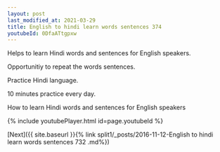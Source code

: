```yaml
---
layout: post
last_modified_at: 2021-03-29
title: English to hindi learn words sentences 374 
youtubeId: 0DfaATtgpxw
---
```

 
 
Helps to learn Hindi words and sentences for English speakers.

Opportunitiy to repeat the words sentences. 

Practice Hindi language. 
 
10 minutes practice every day. 
 
How to learn Hindi words and sentences for English speakers 
 
{% include youtubePlayer.html id=page.youtubeId %}
 
 
[Next]({{ site.baseurl }}{% link  split1/_posts/2016-11-12-English to hindi learn words sentences 732 .md%})
 

